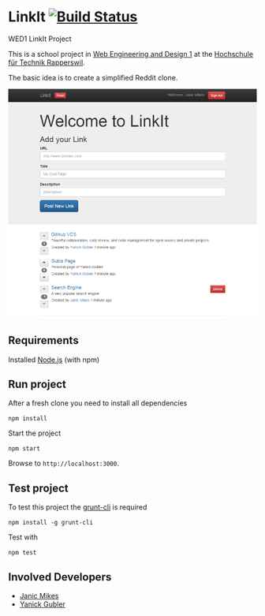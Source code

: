 # LinkIt [![Build Status](https://travis-ci.org/janicmikes/linkit.svg)](https://travis-ci.org/janicmikes/linkit)

WED1 LinkIt Project

This is a school project in [Web Engineering and Design 1](http://studien.hsr.ch/allModules/24372_M_WED1.html) at the [Hochschule für Technik Rapperswil](http://www.hsr.ch).

The basic idea is to create a simplified Reddit clone.

![Screenshot](screenshot.png?raw=true "Screenshot of LinkIt")

## Requirements

Installed [Node.js](https://nodejs.org/download/) (with npm) 

## Run project

After a fresh clone you need to install all dependencies
```
npm install
```

Start the project
```
npm start
```

Browse to `http://localhost:3000`.

## Test project

To test this project the [grunt-cli](https://www.npmjs.com/package/grunt-cli) is required
```
npm install -g grunt-cli
```

Test with
```
npm test
```

## Involved Developers
* [Janic Mikes](https://github.com/janicmikes)
* [Yanick Gubler](https://github.com/ygubler)

